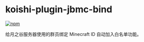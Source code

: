 # koishi-plugin-jbmc-bind

[![npm](https://img.shields.io/npm/v/koishi-plugin-jbmc-bind?style=flat-square)](https://www.npmjs.com/package/koishi-plugin-jbmc-bind)

给月之谷服务器使用的群员绑定 Minecraft ID 自动加入白名单功能。
